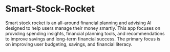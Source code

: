 # Smart-Stock-Rocket
Smart stock rocket is an all-around financial planning and advising AI designed to help users manage their money smartly. This app focuses on providing spending insights, financial planning tools, and recommendations to improve savings and long-term financial success. The primary focus is on improving user budgeting, savings, and financial literacy.
